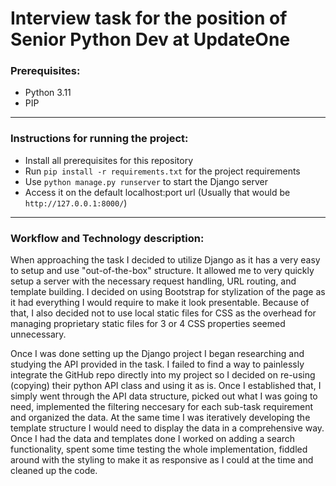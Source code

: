 Interview task for the position of Senior Python Dev at UpdateOne
=========================
### Prerequisites:
* Python 3.11
* PIP
___________________________________________________
### Instructions for running the project:

* Install all prerequisites for this repository
* Run `pip install -r requirements.txt` for the project requirements
* Use `python manage.py runserver` to start the Django server
* Access it on the default localhost:port url (Usually that would be `http://127.0.0.1:8000/`)
___________________________________________________
### Workflow and Technology description:
When approaching the task I decided to utilize Django as it has a very easy to setup and use 
"out-of-the-box" structure. It allowed me to very quickly setup a server with the necessary request handling,
URL routing, and template building. I decided on using Bootstrap for stylization of the page as it had everything
I would require to make it look presentable. Because of that, I also decided not to use local static files for CSS 
as the overhead for managing proprietary static files for 3 or 4 CSS properties seemed unnecessary.


Once I was done setting up the Django project I began researching and
studying the API provided in the task. I failed to find a way to painlessly integrate the GitHub repo directly
into my project so I decided on re-using (copying) their python API class and using it as is. Once I established
that, I simply went through the API data structure, picked out what I was going to need, implemented the
filtering neccesary for each sub-task requirement and organized the data. At the same time I was iteratively
developing the template structure I would need to display the data in a comprehensive way.
Once I had the data and templates done I worked on adding a search functionality, spent some time testing the whole
implementation, fiddled around with the styling to make it as responsive as I could at the time and cleaned up the
code.